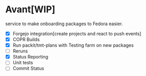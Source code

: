 # Avant[WIP]

service to make onboarding packages to Fedora easier.

- [x] Forgejo integration[create projects and react to push events]
- [x] COPR Builds
- [x] Run packit/tmt-plans with Testing farm on new packages
- [ ] Reruns
- [x] Status Reporting
- [ ] Unit tests
- [ ] Commit Status
